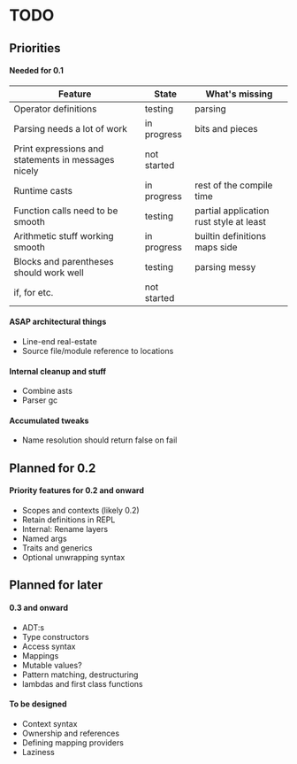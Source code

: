# TODO

## Priorities

#### Needed for 0.1

| Feature                                               | State     | What's missing |
| ---                                                   | ---       | ---            |
| Operator definitions                                  | testing   | parsing        |
| Parsing needs a lot of work                          | in progress | bits and pieces |
| Print expressions and statements in messages nicely   | not started |  |
| Runtime casts                               | in progress | rest of the compile time |
| Function calls need to be smooth | testing | partial application rust style at least |
| Arithmetic stuff working smooth  | in progress | builtin definitions maps side |
| Blocks and parentheses should work well               | testing | parsing messy |
| if, for etc.                                          | not started |  |

#### ASAP architectural things

- Line-end real-estate
- Source file/module reference to locations

#### Internal cleanup and stuff

- Combine asts
- Parser gc

#### Accumulated tweaks

- Name resolution should return false on fail

## Planned for 0.2

#### Priority features for 0.2 and onward

- Scopes and contexts (likely 0.2)
- Retain definitions in REPL
- Internal: Rename layers
- Named args
- Traits and generics
- Optional unwrapping syntax

## Planned for later

#### 0.3 and onward

- ADT:s
- Type constructors
- Access syntax
- Mappings
- Mutable values?
- Pattern matching, destructuring
- lambdas and first class functions

#### To be designed

- Context syntax
- Ownership and references
- Defining mapping providers
- Laziness
